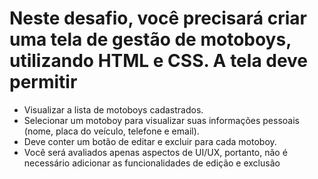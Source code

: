 # Neste desafio, você precisará criar uma tela de gestão de motoboys, utilizando HTML e CSS. A tela deve permitir

- Visualizar a lista de motoboys cadastrados.
- Selecionar um motoboy para visualizar suas informações pessoais (nome, placa do veículo, telefone e email).
- Deve conter um botão de editar e excluir para cada motoboy.
- Você será avaliados apenas aspectos de UI/UX, portanto, não é necessário adicionar as funcionalidades de edição e exclusão
  